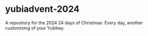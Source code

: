 # yubiadvent-2024

A repository for the 2024 24 days of Christmas: Every day, another customizing of your Yubikey.

